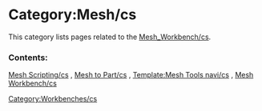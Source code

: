 # Category:Mesh/cs
This category lists pages related to the [Mesh\_Workbench/cs](Mesh_Workbench/cs.md).

### Contents:

[Mesh Scripting/cs](Mesh_Scripting/cs.md) , [Mesh to Part/cs](Mesh_to_Part/cs.md) , [Template:Mesh Tools navi/cs](Template:Mesh_Tools_navi/cs.md) , [Mesh Workbench/cs](Mesh_Workbench/cs.md)

[Category:Workbenches/cs](Category:Workbenches/cs.md)
